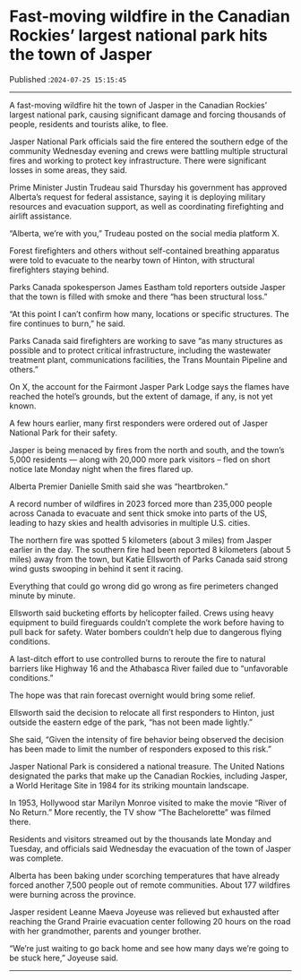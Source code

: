 # Fast-moving wildfire in the Canadian Rockies’ largest national park hits the town of Jasper

Published :`2024-07-25 15:15:45`

---

A fast-moving wildfire hit the town of Jasper in the Canadian Rockies’ largest national park, causing significant damage and forcing thousands of people, residents and tourists alike, to flee.

Jasper National Park officials said the fire entered the southern edge of the community Wednesday evening and crews were battling multiple structural fires and working to protect key infrastructure. There were significant losses in some areas, they said.

Prime Minister Justin Trudeau said Thursday his government has approved Alberta’s request for federal assistance, saying it is deploying military resources and evacuation support, as well as coordinating firefighting and airlift assistance.

“Alberta, we’re with you,” Trudeau posted on the social media platform X.

Forest firefighters and others without self-contained breathing apparatus were told to evacuate to the nearby town of Hinton, with structural firefighters staying behind.

Parks Canada spokesperson James Eastham told reporters outside Jasper that the town is filled with smoke and there “has been structural loss.”

“At this point I can’t confirm how many, locations or specific structures. The fire continues to burn,” he said.

Parks Canada said firefighters are working to save “as many structures as possible and to protect critical infrastructure, including the wastewater treatment plant, communications facilities, the Trans Mountain Pipeline and others.”

On X, the account for the Fairmont Jasper Park Lodge says the flames have reached the hotel’s grounds, but the extent of damage, if any, is not yet known.

A few hours earlier, many first responders were ordered out of Jasper National Park for their safety.

Jasper is being menaced by fires from the north and south, and the town’s 5,000 residents — along with 20,000 more park visitors – fled on short notice late Monday night when the fires flared up.

Alberta Premier Danielle Smith said she was “heartbroken.”

A record number of wildfires in 2023 forced more than 235,000 people across Canada to evacuate and sent thick smoke into parts of the US, leading to hazy skies and health advisories in multiple U.S. cities.

The northern fire was spotted 5 kilometers (about 3 miles) from Jasper earlier in the day. The southern fire had been reported 8 kilometers (about 5 miles) away from the town, but Katie Ellsworth of Parks Canada said strong wind gusts swooping in behind it sent it racing.

Everything that could go wrong did go wrong as fire perimeters changed minute by minute.

Ellsworth said bucketing efforts by helicopter failed. Crews using heavy equipment to build fireguards couldn’t complete the work before having to pull back for safety. Water bombers couldn’t help due to dangerous flying conditions.

A last-ditch effort to use controlled burns to reroute the fire to natural barriers like Highway 16 and the Athabasca River failed due to “unfavorable conditions.”

The hope was that rain forecast overnight would bring some relief.

Ellsworth said the decision to relocate all first responders to Hinton, just outside the eastern edge of the park, “has not been made lightly.”

She said, “Given the intensity of fire behavior being observed the decision has been made to limit the number of responders exposed to this risk.”

Jasper National Park is considered a national treasure. The United Nations designated the parks that make up the Canadian Rockies, including Jasper, a World Heritage Site in 1984 for its striking mountain landscape.

In 1953, Hollywood star Marilyn Monroe visited to make the movie “River of No Return.” More recently, the TV show “The Bachelorette” was filmed there.

Residents and visitors streamed out by the thousands late Monday and Tuesday, and officials said Wednesday the evacuation of the town of Jasper was complete.

Alberta has been baking under scorching temperatures that have already forced another 7,500 people out of remote communities. About 177 wildfires were burning across the province.

Jasper resident Leanne Maeva Joyeuse was relieved but exhausted after reaching the Grand Prairie evacuation center following 20 hours on the road with her grandmother, parents and younger brother.

“We’re just waiting to go back home and see how many days we’re going to be stuck here,” Joyeuse said.

---

